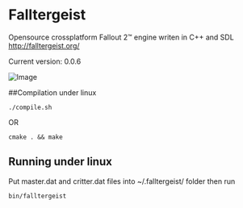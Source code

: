 Falltergeist
============

Opensource crossplatform Fallout 2™ engine writen in C++ and SDL
http://falltergeist.org/

Current version: 0.0.6

![Image](http://alexeevdv.ru/falltergeist/falltergeist.png)

##Compilation under linux
```
./compile.sh
```
OR
```
cmake . && make
```

## Running under linux

Put master.dat and critter.dat files into ~/.falltergeist/ folder
then run 
```
bin/falltergeist
```
